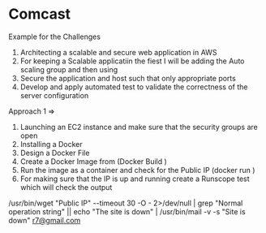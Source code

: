# Comcast
Example for the Challenges 
1. Architecting a scalable and secure web application in AWS
2. For keeping a Scalable applicatiin the fiest I will be adding the Auto scaling group and then using 
3. Secure the application and host such that only appropriate ports 
4. Develop and apply automated test to validate the correctness of the server configuration 

Approach 1 =>
1. Launching an EC2 instance and make sure that the security groups are open 
2. Installing a Docker
3. Design a Docker File 
4. Create a Docker Image from (Docker Build )
5. Run the image as a container and check for the Public IP (docker run )
6. For making sure that the IP is up and running create a Runscope test which will check the output


/usr/bin/wget "Public IP" --timeout 30 -O - 2>/dev/null | grep "Normal operation string" || echo "The site is down" | /usr/bin/mail -v -s "Site is down" r7@gmail.com


